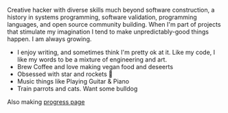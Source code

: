 
Creative hacker with diverse skills much beyond software construction, a history in systems programming, software validation, programming languages, and open source community building. When I'm part of projects that stimulate my imagination I tend to make unpredictably-good things happen. I am always growing.

* I enjoy writing, and sometimes think I'm pretty ok at it. Like my code, I like my words to be a mixture of engineering and art.
* Brew Coffee and love making vegan food and deseerts
* Obsessed with star and rockets 🚀
* Music things like Playing Guitar & Piano
* Train parrots and cats. Want some bulldog

Also making [progress page](https://j69.github.io/progress.md)